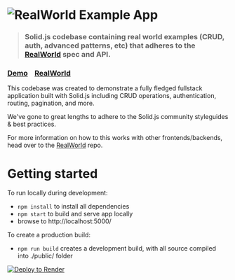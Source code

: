 # ![RealWorld Example App](logo.png)

> ### Solid.js codebase containing real world examples (CRUD, auth, advanced patterns, etc) that adheres to the [RealWorld](https://github.com/gothinkster/realworld) spec and API.


### [Demo](https://solidjs.github.io/solid-realworld)&nbsp;&nbsp;&nbsp;&nbsp;[RealWorld](https://github.com/solidjs/solid-realworld)


This codebase was created to demonstrate a fully fledged fullstack application built with Solid.js including CRUD operations, authentication, routing, pagination, and more.

We've gone to great lengths to adhere to the Solid.js community styleguides & best practices.

For more information on how to this works with other frontends/backends, head over to the [RealWorld](https://github.com/gothinkster/realworld) repo.

# Getting started

To run locally during development:

- `npm install` to install all dependencies
- `npm start` to build and serve app locally
- browse to http://localhost:5000/

To create a production build:

- `npm run build` creates a development build, with all source compiled into ./public/ folder


[![Deploy to Render](https://render.com/images/deploy-to-render-button.svg)](https://render.com/deploy?repo=https://github.com/a0viedo/realworld-frontend)

